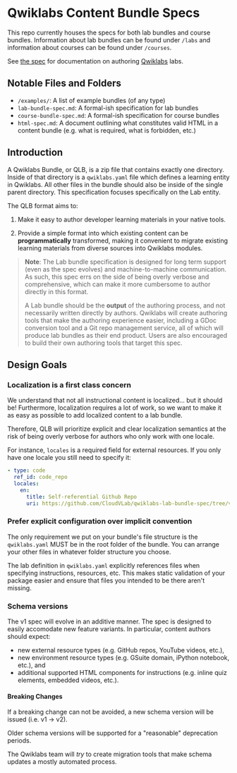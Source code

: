 # Qwiklabs Content Bundle Specs

This repo currently houses the specs for both lab bundles and course bundles. Information about lab bundles can be found under `/labs` and information about courses can be found under `/courses`.

See [the spec](./lab-bundle-spec.md) for documentation on authoring [Qwiklabs](https://www.qwiklabs.com/) labs.

## Notable Files and Folders

* `/examples/`: A list of example bundles (of any type)
* `lab-bundle-spec.md`: A formal-ish specification for lab bundles
* `course-bundle-spec.md`: A formal-ish specification for course bundles
* `html-spec.md`: A document outlining what constitutes valid HTML in a content bundle (e.g. what is required, what is forbidden, etc.)

## Introduction

A Qwiklabs Bundle, or QLB, is a zip file that contains exactly one directory. Inside of that directory is a `qwiklabs.yaml` file which defines a learning entity in Qwiklabs. All other files in the bundle should also be inside of the single parent directory. This specification focuses specifically on the Lab entity.

The QLB format aims to:

1. Make it easy to author developer learning materials in your native tools.

2. Provide a simple format into which existing content can be **programmatically** transformed, making it convenient to migrate existing learning materials from diverse sources into Qwiklabs modules.

> **Note**: The Lab bundle specification is designed for long term support (even as the spec evolves) and machine-to-machine communication. As such, this spec errs on the side of being overly verbose and comprehensive, which can make it more cumbersome to author directly in this format.
>
> A Lab bundle should be the **output** of the authoring process, and not necessarily written directly by authors. Qwiklabs will create authoring tools that make the authoring experience easier, including a GDoc conversion tool and a Git repo management service, all of which will produce lab bundles as their end product. Users are also encouraged to build their own authoring tools that target this spec.

## Design Goals

### Localization is a first class concern

We understand that not all instructional content is localized... but it should be! Furthermore, localization requires a lot of work, so we want to make it as easy as possible to add localized content to a lab bundle.

Therefore, QLB will prioritize explicit and clear localization semantics at the risk of being overly verbose for authors who only work with one locale.

For instance, `locales` is a required field for external resources. If you only have one locale you still need to specify it:

```yml
- type: code
  ref_id: code_repo
  locales:
    en:
      title: Self-referential Github Repo
      uri: https://github.com/CloudVLab/qwiklabs-lab-bundle-spec/tree/v1-prerelease
```


### Prefer explicit configuration over implicit convention

The only requirement we put on your bundle's file structure is the `qwiklabs.yaml` MUST be in the root folder of the bundle. You can arrange your other files in whatever folder structure you choose.

The lab definition in `qwiklabs.yaml` explicitly references files when specifying instructions, resources, etc. This makes static validation of your package easier and ensure that files you intended to be there aren't missing.


### Schema versions

The v1 spec will evolve in an additive manner. The spec is designed to easily accomodate new feature variants. In particular, content authors should expect:

- new external resource types (e.g. GitHub repos, YouTube videos, etc.),
- new environment resource types (e.g. GSuite domain, iPython notebook, etc.), and
- additional supported HTML components for instructions (e.g. inline quiz elements, embedded videos, etc.).

#### Breaking Changes

If a breaking change can not be avoided, a new schema version will be issued (i.e. v1 -> v2).

Older schema versions will be supported for a "reasonable" deprecation periods.

The Qwiklabs team will *try* to create migration tools that make schema updates a mostly automated process.
